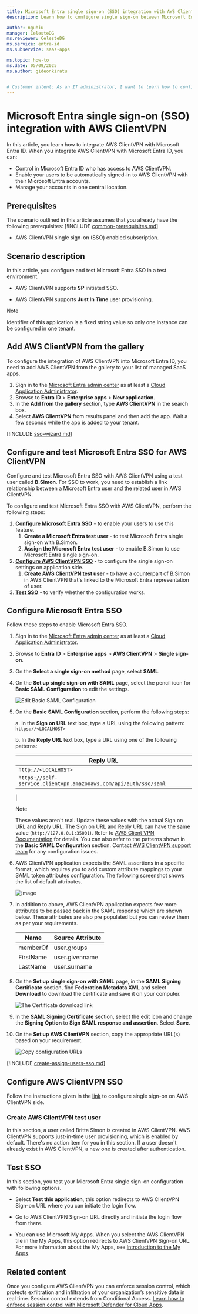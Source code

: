 ```yaml
---
title: Microsoft Entra single sign-on (SSO) integration with AWS ClientVPN
description: Learn how to configure single sign-on between Microsoft Entra ID and AWS ClientVPN.

author: nguhiu
manager: CelesteDG
ms.reviewer: CelesteDG
ms.service: entra-id
ms.subservice: saas-apps

ms.topic: how-to
ms.date: 05/09/2025
ms.author: gideonkiratu


# Customer intent: As an IT administrator, I want to learn how to configure single sign-on between Microsoft Entra ID and AWS ClientVPN so that I can control who has access to AWS ClientVPN, enable automatic sign-in with Microsoft Entra accounts, and manage my accounts in one central location.
---
```


# Microsoft Entra single sign-on (SSO) integration with AWS ClientVPN

In this article,  you learn how to integrate AWS ClientVPN with Microsoft Entra ID. When you integrate AWS ClientVPN with Microsoft Entra ID, you can:

* Control in Microsoft Entra ID who has access to AWS ClientVPN.
* Enable your users to be automatically signed-in to AWS ClientVPN with their Microsoft Entra accounts.
* Manage your accounts in one central location.

## Prerequisites

The scenario outlined in this article assumes that you already have the following prerequisites:
[!INCLUDE [common-prerequisites.md](~/identity/saas-apps/includes/common-prerequisites.md)]
* AWS ClientVPN single sign-on (SSO) enabled subscription.

## Scenario description

In this article,  you configure and test Microsoft Entra SSO in a test environment.

* AWS ClientVPN supports **SP** initiated SSO.

* AWS ClientVPN supports **Just In Time** user provisioning.

> [!NOTE]
> Identifier of this application is a fixed string value so only one instance can be configured in one tenant.

## Add AWS ClientVPN from the gallery

To configure the integration of AWS ClientVPN into Microsoft Entra ID, you need to add AWS ClientVPN from the gallery to your list of managed SaaS apps.

1. Sign in to the [Microsoft Entra admin center](https://entra.microsoft.com) as at least a [Cloud Application Administrator](~/identity/role-based-access-control/permissions-reference.md#cloud-application-administrator).
1. Browse to **Entra ID** > **Enterprise apps** > **New application**.
1. In the **Add from the gallery** section, type **AWS ClientVPN** in the search box.
1. Select **AWS ClientVPN** from results panel and then add the app. Wait a few seconds while the app is added to your tenant.

 [!INCLUDE [sso-wizard.md](~/identity/saas-apps/includes/sso-wizard.md)]

<a name='configure-and-test-azure-ad-sso-for-aws-clientvpn'></a>

## Configure and test Microsoft Entra SSO for AWS ClientVPN

Configure and test Microsoft Entra SSO with AWS ClientVPN using a test user called **B.Simon**. For SSO to work, you need to establish a link relationship between a Microsoft Entra user and the related user in AWS ClientVPN.

To configure and test Microsoft Entra SSO with AWS ClientVPN, perform the following steps:

1. **[Configure Microsoft Entra SSO](#configure-azure-ad-sso)** - to enable your users to use this feature.
    1. **Create a Microsoft Entra test user** - to test Microsoft Entra single sign-on with B.Simon.
    1. **Assign the Microsoft Entra test user** - to enable B.Simon to use Microsoft Entra single sign-on.
1. **[Configure AWS ClientVPN SSO](#configure-aws-clientvpn-sso)** - to configure the single sign-on settings on application side.
    1. **[Create AWS ClientVPN test user](#create-aws-clientvpn-test-user)** - to have a counterpart of B.Simon in AWS ClientVPN that's linked to the Microsoft Entra representation of user.
1. **[Test SSO](#test-sso)** - to verify whether the configuration works.

<a name='configure-azure-ad-sso'></a>

## Configure Microsoft Entra SSO

Follow these steps to enable Microsoft Entra SSO.

1. Sign in to the [Microsoft Entra admin center](https://entra.microsoft.com) as at least a [Cloud Application Administrator](~/identity/role-based-access-control/permissions-reference.md#cloud-application-administrator).
1. Browse to **Entra ID** > **Enterprise apps** > **AWS ClientVPN** > **Single sign-on**.
1. On the **Select a single sign-on method** page, select **SAML**.
1. On the **Set up single sign-on with SAML** page, select the pencil icon for **Basic SAML Configuration** to edit the settings.

   ![Edit Basic SAML Configuration](common/edit-urls.png)

1. On the **Basic SAML Configuration** section, perform the following steps:

	a. In the **Sign on URL** text box, type a URL using the following pattern:
    `https://<LOCALHOST>`

    b. In the **Reply URL** text box, type a URL using one of the following patterns:

    | Reply URL |
    |------------|
    | `http://<LOCALHOST>` |
    | `https://self-service.clientvpn.amazonaws.com/api/auth/sso/saml` |
    |

	> [!NOTE]
	> These values aren't real.  Update these values with the actual Sign on URL and Reply URL.  The Sign on URL and Reply URL can have the same value (`http://127.0.0.1:35001`). Refer to [AWS Client VPN Documentation](https://docs.aws.amazon.com/vpn/latest/clientvpn-admin/client-authentication.html#ad) for details.   You can also refer to the patterns shown in the **Basic SAML Configuration** section. Contact [AWS ClientVPN support team](https://aws.amazon.com/contact-us/) for any configuration issues. 

1. AWS ClientVPN application expects the SAML assertions in a specific format, which requires you to add custom attribute mappings to your SAML token attributes configuration. The following screenshot shows the list of default attributes.

	![image](common/default-attributes.png)

1. In addition to above, AWS ClientVPN application expects few more attributes to be passed back in the SAML response which are shown below. These attributes are also pre populated but you can review them as per your requirements.
	
	| Name |  Source Attribute|
	| -------------- | --------- |
	| memberOf | user.groups |
    | FirstName | user.givenname |
    | LastName | user.surname |

1. On the **Set up single sign-on with SAML** page, in the **SAML Signing Certificate** section,  find **Federation Metadata XML** and select **Download** to download the certificate and save it on your computer.

	![The Certificate download link](common/metadataxml.png)

1. In the **SAML Signing Certificate** section, select the edit icon and change the **Signing Option** to **Sign SAML response and assertion**. Select **Save**.

1. On the **Set up AWS ClientVPN** section, copy the appropriate URL(s) based on your requirement.

	![Copy configuration URLs](common/copy-configuration-urls.png)

<a name='create-an-azure-ad-test-user'></a>

[!INCLUDE [create-assign-users-sso.md](~/identity/saas-apps/includes/create-assign-users-sso.md)]

## Configure AWS ClientVPN SSO

Follow the instructions given in the [link](https://docs.aws.amazon.com/vpn/latest/clientvpn-admin/client-authentication.html#federated-authentication) to configure single sign-on on AWS ClientVPN side.

### Create AWS ClientVPN test user

In this section, a user called Britta Simon is created in AWS ClientVPN. AWS ClientVPN supports just-in-time user provisioning, which is enabled by default. There's no action item for you in this section. If a user doesn't already exist in AWS ClientVPN, a new one is created after authentication.

## Test SSO 

In this section, you test your Microsoft Entra single sign-on configuration with following options. 

* Select **Test this application**, this option redirects to AWS ClientVPN Sign-on URL where you can initiate the login flow. 

* Go to AWS ClientVPN Sign-on URL directly and initiate the login flow from there.

* You can use Microsoft My Apps. When you select the AWS ClientVPN tile in the My Apps, this option redirects to AWS ClientVPN Sign-on URL. For more information about the My Apps, see [Introduction to the My Apps](https://support.microsoft.com/account-billing/sign-in-and-start-apps-from-the-my-apps-portal-2f3b1bae-0e5a-4a86-a33e-876fbd2a4510).


## Related content

Once you configure AWS ClientVPN you can enforce session control, which protects exfiltration and infiltration of your organization’s sensitive data in real time. Session control extends from Conditional Access. [Learn how to enforce session control with Microsoft Defender for Cloud Apps](/cloud-app-security/proxy-deployment-any-app).

